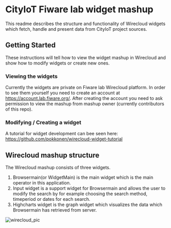 # CityIoT Fiware lab widget mashup
This readme describes the structure and functionality of Wirecloud widgets which fetch, handle and present data from CityIoT project sources.

## Getting Started

These instructions will tell how to view the widget mashup in Wirecloud and show how to modify widgets or create new ones.

### Viewing the widgets

Currently the widgets are private on Fiware lab Wirecloud platform. In order to see them yourself you need to create an account at https://account.lab.fiware.org/.
After creating the account you need to ask permission to view the mashup from mashup owner (currently contributors of this repo).

### Modifying / Creating a widget
A tutorial for widget development can bee seen here: https://github.com/pokkonen/wirecloud-widget-tutorial

## Wirecloud mashup structure
The Wirecloud mashup consists of three widgets. 
1. Browsermain(or WidgetMain) is the main widget which is the main operator in this application.
2. Input widget is a support widget for Browsermain and allows the user to modify the search by for example choosing the search method, timeperiod or dates for each search. 
3. Highcharts widget is the graph widget which visualizes the data which Browsermain has retrieved from server.

![wirecloud_pic](https://user-images.githubusercontent.com/14833656/58404833-bac8f200-806e-11e9-969b-f425a01a10d7.PNG)
